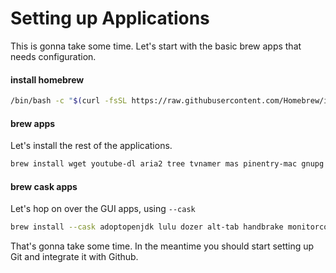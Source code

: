 # Setting up Applications

This is gonna take some time. Let's start with the basic brew apps that needs configuration.

#### install homebrew

```bash
/bin/bash -c "$(curl -fsSL https://raw.githubusercontent.com/Homebrew/install/HEAD/install.sh)"
```

#### brew apps

Let's install the rest of the applications.

```bash
brew install wget youtube-dl aria2 tree tvnamer mas pinentry-mac gnupg thefuck tldr switchaudio-osx
```

#### brew cask apps

Let's hop on over the GUI apps, using `--cask`

```bash
brew install --cask adoptopenjdk lulu dozer alt-tab handbrake monitorcontrol altserver iina notion appcleaner imageoptim slack authy iterm2 spotify avibrazil-rdm jdownloader transmission cloudflare-warp keka transmission-remote-gui discord lyricsx typora docker numi mac2imgur visual-studio-code google-chrome maccy xampp cyberduck unified-remote coteditor
```

That's gonna take some time. In the meantime you should start setting up Git and integrate it with Github.
